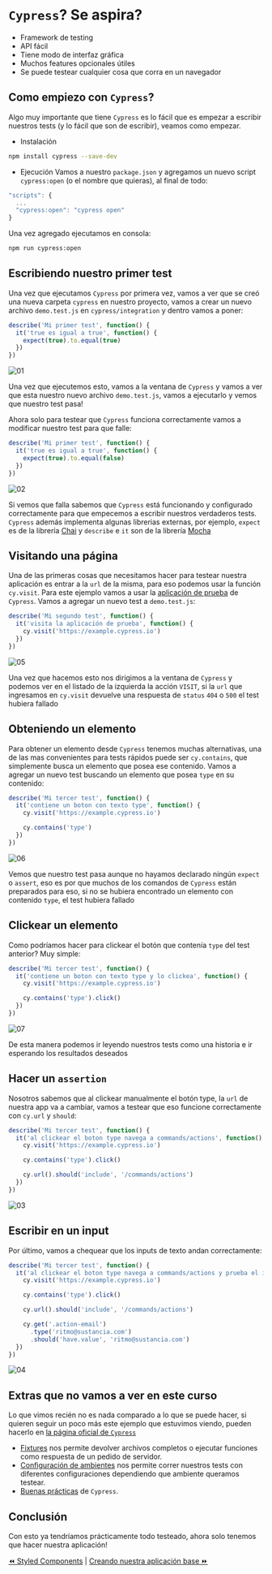 # `Cypress`? Se aspira?
* Framework de testing
* API fácil
* Tiene modo de interfaz gráfica
* Muchos features opcionales útiles
* Se puede testear cualquier cosa que corra en un navegador

## Como empiezo con `Cypress`?
Algo muy importante que tiene `Cypress` es lo fácil que es empezar a escribir nuestros tests (y lo fácil que son de escribir), veamos como empezar.

- Instalación
```bash
npm install cypress --save-dev
```

- Ejecución
Vamos a nuestro `package.json` y agregamos un nuevo script `cypress:open` (o el nombre que quieras), al final de todo:
```javascript
"scripts": {
  ...
  "cypress:open": "cypress open"
}
```
Una vez agregado ejecutamos en consola:
```bash
npm run cypress:open
```

## Escribiendo nuestro primer test
Una vez que ejecutamos `Cypress` por primera vez, vamos a ver que se creó una nueva carpeta `cypress` en nuestro proyecto, vamos a crear un nuevo archivo `demo.test.js` en `cypress/integration` y dentro vamos a poner:
```javascript
describe('Mi primer test', function() {
  it('true es igual a true', function() {
    expect(true).to.equal(true)
  })
})
```

![01](../../assets/cypress-pass-1.png)

Una vez que ejecutemos esto, vamos a la ventana de `Cypress` y vamos a ver que esta nuestro nuevo archivo `demo.test.js`, vamos a ejecutarlo y vemos que nuestro test pasa!

Ahora solo para testear que `Cypress` funciona correctamente vamos a modificar nuestro test para que falle:
```javascript
describe('Mi primer test', function() {
  it('true es igual a true', function() {
    expect(true).to.equal(false)
  })
})
```

![02](../../assets/cypress-fail-1.png)

Si vemos que falla sabemos que `Cypress` está funcionando y configurado correctamente para que empecemos a escribir nuestros verdaderos tests. 
`Cypress` además implementa algunas librerias externas, por ejemplo, `expect` es de la librería [Chai](http://chaijs.com/) y `describe` e `it` son de la librería [Mocha](https://mochajs.org/)

## Visitando una página
Una de las primeras cosas que necesitamos hacer para testear nuestra aplicación es entrar a la `url` de la misma, para eso podemos usar la función `cy.visit`. Para este ejemplo vamos a usar la [aplicación de prueba](https://example.cypress.io) de `Cypress`. Vamos a agregar un nuevo test a `demo.test.js`:
```javascript
describe('Mi segundo test', function() {
  it('visita la aplicación de prueba', function() {
    cy.visit('https://example.cypress.io')
  })
})
```

![05](../../assets/cypress-pass-5.png)

Una vez que hacemos esto nos dirigimos a la ventana de `Cypress` y podemos ver en el listado de la izquierda la acción `VISIT`, si la `url` que ingresamos en `cy.visit` devuelve una respuesta de `status` `404` o `500` el test hubiera fallado

## Obteniendo un elemento
Para obtener un elemento desde `Cypress` tenemos muchas alternativas, una de las mas convenientes para tests rápidos puede ser `cy.contains`, que simplemente busca un elemento que posea ese contenido. Vamos a agregar un nuevo test buscando un elemento que posea `type` en su contenido:
```javascript
describe('Mi tercer test', function() {
  it('contiene un boton con texto type', function() {
    cy.visit('https://example.cypress.io')

    cy.contains('type')
  })
})
```

![06](../../assets/cypress-pass-6.png)

Vemos que nuestro test pasa aunque no hayamos declarado ningún `expect` o `assert`, eso es por que muchos de los comandos de `Cypress` están preparados para eso, si no se hubiera encontrado un elemento con contenido `type`, el test hubiera fallado

## Clickear un elemento
Como podríamos hacer para clickear el botón que contenía `type` del test anterior? Muy simple:
```javascript
describe('Mi tercer test', function() {
  it('contiene un boton con texto type y lo clickea', function() {
    cy.visit('https://example.cypress.io')

    cy.contains('type').click()
  })
})
```

![07](../../assets/cypress-pass-7.png)

De esta manera podemos ir leyendo nuestros tests como una historia e ir esperando los resultados deseados

## Hacer un `assertion`
Nosotros sabemos que al clickear manualmente el botón type, la `url` de nuestra app va a cambiar, vamos a testear que eso funcione correctamente con `cy.url` y `should`:
```javascript
describe('Mi tercer test', function() {
  it('al clickear el boton type navega a commands/actions', function() {
    cy.visit('https://example.cypress.io')

    cy.contains('type').click()

    cy.url().should('include', '/commands/actions')
  })
})
```

![03](../../assets/cypress-pass-3.png)

## Escribir en un input
Por último, vamos a chequear que los inputs de texto andan correctamente:
```javascript
describe('Mi tercer test', function() {
  it('al clickear el boton type navega a commands/actions y prueba el input de mail', function() {
    cy.visit('https://example.cypress.io')

    cy.contains('type').click()

    cy.url().should('include', '/commands/actions')

    cy.get('.action-email')
      .type('ritmo@sustancia.com')
      .should('have.value', 'ritmo@sustancia.com')
  })
})
```

![04](../../assets/cypress-pass-4.png)

## Extras que no vamos a ver en este curso
Lo que vimos recién no es nada comparado a lo que se puede hacer, si quieren seguir un poco más este ejemplo que estuvimos viendo, pueden hacerlo en [la página oficial de `Cypress`](https://docs.cypress.io/guides/getting-started/writing-your-first-test.html#Adding-More-Commands-and-Assertions)

* [Fixtures](https://docs.cypress.io/api/commands/fixture.html) nos permite devolver archivos completos o ejecutar funciones como respuesta de un pedido de servidor.
* [Configuración de ambientes](https://docs.cypress.io/api/plugins/configuration-api.html#) nos permite correr nuestros tests con diferentes configuraciones dependiendo que ambiente queramos testear.
* [Buenas prácticas](https://docs.cypress.io/guides/references/best-practices.html) de `Cypress`.

## Conclusión
Con esto ya tendríamos prácticamente todo testeado, ahora solo tenemos que hacer nuestra aplicación!

[⏪ Styled Components](./styled-components.md) | [Creando nuestra aplicación base ⏩](../steps/01-crear-base.md)